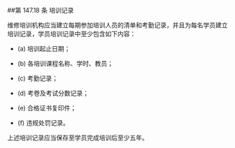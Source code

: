 ##第 147.18 条 培训记录 

维修培训机构应当建立每期参加培训人员的清单和考勤记录，并且为每名学员建立培训记录，学员培训记录中至少包含如下内容：

- (a) 培训起止日期；

- (b)  各培训课程名称、学时、教员；

- (c) 考勤记录；

- (d)  考卷及考试分数记录；

- (e)   合格证书复印件；

- (f) 违规处罚记录。

上述培训记录应当保存至学员完成培训后至少五年。
